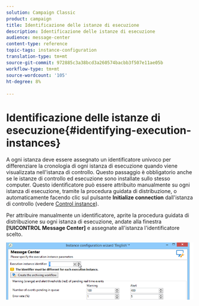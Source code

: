 ```yaml
---
solution: Campaign Classic
product: campaign
title: Identificazione delle istanze di esecuzione
description: Identificazione delle istanze di esecuzione
audience: message-center
content-type: reference
topic-tags: instance-configuration
translation-type: tm+mt
source-git-commit: 972885c3a38bcd3a260574bacbb3f507e11ae05b
workflow-type: tm+mt
source-wordcount: '105'
ht-degree: 8%

---
```



# Identificazione delle istanze di esecuzione{#identifying-execution-instances}

A ogni istanza deve essere assegnato un identificatore univoco per differenziare la cronologia di ogni istanza di esecuzione quando viene visualizzata nell&#39;istanza di controllo. Questo passaggio è obbligatorio anche se le istanze di controllo ed esecuzione sono installate sullo stesso computer. Questo identificatore può essere attribuito manualmente su ogni istanza di esecuzione, tramite la procedura guidata di distribuzione, o automaticamente facendo clic sul pulsante **Initialize connection** dall&#39;istanza di controllo (vedere [Control instance](../../message-center/using/creating-a-shared-connection.md#control-instance)).

Per attribuire manualmente un identificatore, aprite la procedura guidata di distribuzione su ogni istanza di esecuzione, andate alla finestra **[!UICONTROL Message Center]** e assegnate all&#39;istanza l&#39;identificatore scelto.

![](assets/messagecenter_id_execinstance_001.png)


